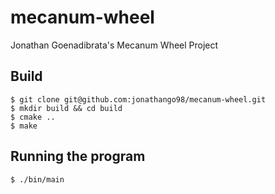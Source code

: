# mecanum-wheel
Jonathan Goenadibrata's Mecanum Wheel Project

## Build
```
$ git clone git@github.com:jonathango98/mecanum-wheel.git
$ mkdir build && cd build
$ cmake ..
$ make
```

## Running the program
```
$ ./bin/main
```


